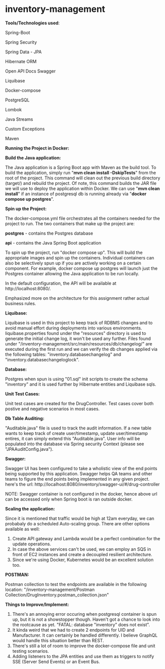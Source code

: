 # inventory-management

**Tools/Technologies used**:

Spring-Boot

Spring Security

Spring Data - JPA

Hibernate ORM

Open API Docs Swagger

Liquibase

Docker-compose

PostgreSQL

Lombok

Java Streams

Custom Exceptions

Maven



**Running the Project in Docker:**

**Build the Java application:**

The Java application is a Spring Boot app with Maven as the build tool. To build the application, simply run "**mvn clean install -DskipTests**" from the root of the project. This command will clean out the previous build directory (target/) and rebuild the project. Of note, this command builds the JAR file we will use to deploy the application within Docker. We can use "**mvn clean install**" if an instance of postgresql db is running already via "**docker compose up postgres**".

**Spin up the Project:**

The docker-compose.yml file orchestrates all the containers needed for the project to run. The two containers that make up the project are:

**postgres** - contains the Postgres database

**api** - contains the Java Spring Boot application

To spin up the project, run "docker compose up". This will build the appropriate images and spin up the containers. Individual containers can also be selectively spun up if you are actively working on a certain component. For example, docker compose up postgres will launch just the Postgres container allowing the Java application to be run locally.

In the default configuration, the API will be available at http://localhost:8080/.

Emphasized more on the architecture for this assignment rather actual business rules.

**Liquibase:**

Liquibase is used in this project to keep track of RDBMS changes and to avoid manual effort during deployments into various environments. liquibase.properties found under the "resources" directory is used to generate the initial change log, it won't be used any further. Files found under "/inventory-management/src/main/resources/db/changelog/" are executed during the first run and we can verify the db changes applied via the following tables: "inventory.databasechangelog" and "inventory.databasechangeloglock".


**Database:**

Postgres when spun is using "01.sql" init scripts to create the schema "inventory" and it is used further by Hibernate entities and Liquibase sqls.


**Unit Test Cases:**

Unit test cases are created for the DrugController. Test cases cover both postive and negative scenarios in most cases.


**Db Table Auditing:** 

"Auditable.java" file is used to track the audit information. If a new table wants to keep track of create user/timestamp, update user/timestamp entires, it can simply extend this "Auditable.java". User info will be populated into the database via Spring security Context (please see "JPAAuditConfig.java").


**Swagger:**

Swagger UI has been configured to take a wholistic view of the end points being supported by this application. Swagger helps QA teams and other teams to figure the end points being implemented in any given project. here's the url: http://localhost:8080/inventory/swagger-ui/#/drug-controller 

NOTE: Swagger container is not configured in the docker, hence above url can be accessed only when Spring boot is ran outside docker.


**Scaling the application:**

Since it is mentioned that traffic would be high at 12am everyday, we can probabaly do a scheduled Auto-scaling group. There are other options available as well:
1. Create API gateway and Lambda would be a perfect combination for the update operations.
2. In case the above services can't be used, we can employ an SQS in front of EC2 instances and create a decoupled resilient architecture.
3. Since we're using Docker, Kubernetes would be an excellent solution too.


**POSTMAN:**

Postman collection to test the endpoints are available in the following location: "/inventory-management/Postman Collection/DrugInventory.postman_collection.json"


**Things to Improve/Implement:**

1. There's an annoying error occuring when postgresql container is spun up, but it is not a showstopper though. Haven't got a chance to look into the rootcause as yet. "FATAL:  database "inventory" does not exist".
2. It kinda weird that we had to create 2 endpoints for UID and Manufacturer. It can certainly be handled differently. I believe GraphQL would handle this situation better than REST.
3. There's still a lot of room to improve the docker-compose file and unit testing scenarios.
4. Adding listeners to the JPA entities and use them as triggers to notify SSE (Server Send Events) or an Event Bus.
